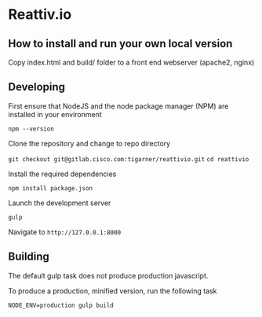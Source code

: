 # Reattiv.io

## How to install and run your own local version

Copy index.html and build/ folder to a front end webserver (apache2, nginx)

## Developing

First ensure that NodeJS and the node package manager (NPM) are installed in your environment

`npm --version`

Clone the repository and change to repo directory

`git checkout git@gitlab.cisco.com:tigarner/reattivio.git`
`cd reattivio`

Install the required dependencies

`npm install package.json`

Launch the development server

`gulp`

Navigate to `http://127.0.0.1:8000`

## Building

The default gulp task does not produce production javascript.

To produce a production, minified version, run the following task

`NODE_ENV=production gulp build`

